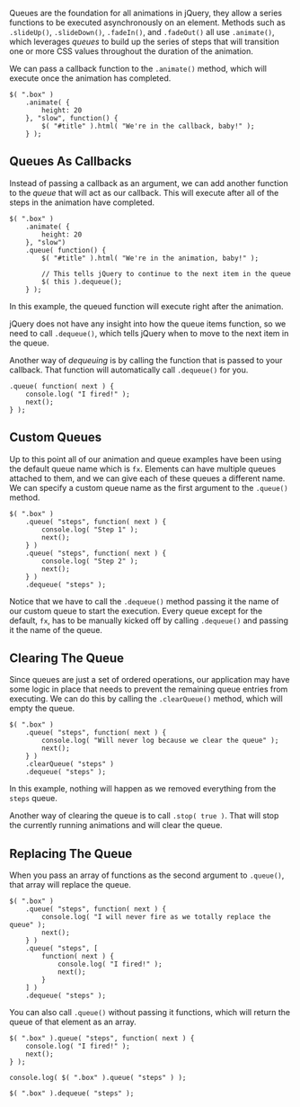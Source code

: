<script>{
	"title": "Queue & Dequeue Explained",
	"level": "advanced",
	"source": "http://jqueryfordesigners.com/api-queue-dequeue/"
}</script>

Queues are the foundation for all animations in jQuery, they allow a series functions to be executed asynchronously on an element. Methods such as `.slideUp()`, `.slideDown()`, `.fadeIn()`, and `.fadeOut()` all use `.animate()`, which leverages _queues_ to build up the series of steps that will transition one or more CSS values throughout the duration of the animation.

We can pass a callback function to the `.animate()` method, which will execute once the animation has completed.

```
$( ".box" )
	.animate( {
		height: 20
	}, "slow", function() {
		$( "#title" ).html( "We're in the callback, baby!" );
	} );
```

## Queues As Callbacks

Instead of passing a callback as an argument, we can add another function to the _queue_ that will act as our callback. This will execute after all of the steps in the animation have completed.

```
$( ".box" )
	.animate( {
		height: 20
	}, "slow")
	.queue( function() {
		$( "#title" ).html( "We're in the animation, baby!" );

		// This tells jQuery to continue to the next item in the queue
		$( this ).dequeue();
	} );

```

In this example, the queued function will execute right after the animation.

jQuery does not have any insight into how the queue items function, so we need to call `.dequeue()`, which tells jQuery when to move to the next item in the queue.

Another way of _dequeuing_ is by calling the function that is passed to your callback. That function will automatically call `.dequeue()` for you.

```
.queue( function( next ) {
	console.log( "I fired!" );
	next();
} );
```

## Custom Queues

Up to this point all of our animation and queue examples have been using the default queue name which is `fx`. Elements can have multiple queues attached to them, and we can give each of these queues a different name. We can specify a custom queue name as the first argument to the `.queue()` method.

```
$( ".box" )
	.queue( "steps", function( next ) {
		console.log( "Step 1" );
		next();
	} )
	.queue( "steps", function( next ) {
		console.log( "Step 2" );
		next();
	} )
	.dequeue( "steps" );
```

Notice that we have to call the `.dequeue()` method passing it the name of our custom queue to start the execution. Every queue except for the default, `fx`, has to be manually kicked off by calling `.dequeue()` and passing it the name of the queue.

## Clearing The Queue

Since queues are just a set of ordered operations, our application may have some logic in place that needs to prevent the remaining queue entries from executing. We can do this by calling the `.clearQueue()` method, which will empty the queue.

```
$( ".box" )
	.queue( "steps", function( next ) {
		console.log( "Will never log because we clear the queue" );
		next();
	} )
	.clearQueue( "steps" )
	.dequeue( "steps" );
```

In this example, nothing will happen as we removed everything from the `steps` queue.

Another way of clearing the queue is to call `.stop( true )`. That will stop the currently running animations and will clear the queue.

## Replacing The Queue

When you pass an array of functions as the second argument to `.queue()`, that array will replace the queue.

```
$( ".box" )
	.queue( "steps", function( next ) {
		console.log( "I will never fire as we totally replace the queue" );
		next();
	} )
	.queue( "steps", [
		function( next ) {
			console.log( "I fired!" );
			next();
		}
	] )
	.dequeue( "steps" );
```

You can also call `.queue()` without passing it functions, which will return the queue of that element as an array.

```
$( ".box" ).queue( "steps", function( next ) {
	console.log( "I fired!" );
	next();
} );

console.log( $( ".box" ).queue( "steps" ) );

$( ".box" ).dequeue( "steps" );
```
